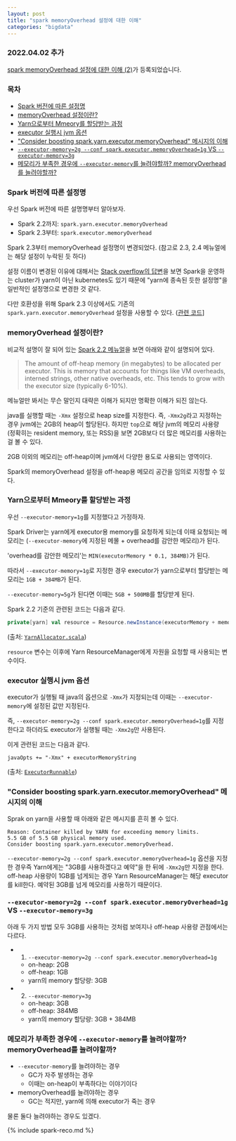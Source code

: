 ```yaml
---
layout: post
title: "spark memoryOverhead 설정에 대한 이해"
categories: "bigdata"
---
```


### 2022.04.02 추가

[spark memoryOverhead 설정에 대한 이해 (2)](/bigdata/2022/04/02/spark-memoryoverhead.html)가 등록되었습니다.

### 목차

- [Spark 버전에 따른 설정명](#spark-버전에-따른-설정명)
- [memoryOverhead 설정이란?](#memoryoverhead-설정이란)
- [Yarn으로부터 Mmeory를 할당받는 과정](#yarn으로부터-mmeory를-할당받는-과정)
- [executor 실행시 jvm 옵션](#executor-실행시-jvm-옵션)
- ["Consider boosting spark.yarn.executor.memoryOverhead" 메시지의 이해](#consider-boosting-sparkyarnexecutormemoryoverhead-메시지의-이해)
- [`--executor-memory=2g --conf spark.executor.memoryOverhead=1g` VS `--executor-memory=3g`](#--executor-memory2g---conf-sparkexecutormemoryoverhead1g-vs---executor-memory3g)
- [메모리가 부족한 경우에 `--executor-memory`를 늘려야할까? memoryOverhead를 늘려야할까?](#메모리가-부족한-경우에---executor-memory를-늘려야할까-memoryoverhead를-늘려야할까)

### Spark 버전에 따른 설정명

우선 Spark 버전에 따른 설명명부터 알아보자.

- Spark 2.2까지: `spark.yarn.executor.memoryOverhead`
- Spark 2.3부터: `spark.executor.memoryOverhead`

Spark 2.3부터 memoryOverhead 설정명이 변경되었다. (참고로 2.3, 2.4 메뉴얼에는 해당 설정이 누락된 듯 하다)

설정 이름이 변경된 이유에 대해서는 [Stack overflow의 답변](https://stackoverflow.com/q/58813117/2930152)을 보면 Spark을 운영하는 cluster가 yarn이 아닌 kubernetes도 있기 때문에 "yarn에 종속된 듯한 설정명"을 일반적인 설정명으로 변경한 것 같다.

다만 호환성을 위해 Spark 2.3 이상에서도 기존의 `spark.yarn.executor.memoryOverhead` 설정을 사용할 수 있다. ([관련 코드](https://github.com/apache/spark/blob/7766fd13c9e7cb72b97fdfee224d3958fbe882a0/core/src/main/scala/org/apache/spark/SparkConf.scala#L684-L685)]

### memoryOverhead 설정이란?

비교적 설명이 잘 되어 있는 [Spark 2.2 메뉴얼](https://spark.apache.org/docs/2.2.0/running-on-yarn.html#spark-properties)을 보면 아래와 같이 설명되어 있다.

> The amount of off-heap memory (in megabytes) to be allocated per executor. This is memory that accounts for things like VM overheads, interned strings, other native overheads, etc. This tends to grow with the executor size (typically 6-10%).

메뉴얼만 봐서는 무슨 말인지 대략은 이해가 되지만 명확한 이해가 되진 않는다.

java를 실행할 때는 `-Xmx` 설정으로 heap size를 지정한다. 즉, `-Xmx2g`라고 지정하는 경우 jvm에는 2GB의 heap이 할당된다. 하지만 `top`으로 해당 jvm의 메모리 사용량 (정확히는 resident memory, 또는 RSS)을 보면 2GB보다 더 많은 메모리를 사용하는 걸 볼 수 있다.

2GB 이외의 메모리는 off-heap이며 jvm에서 다양한 용도로 사용되는 영역이다.

Spark의 memoryOverhead 설정을 off-heap용 메모리 공간을 임의로 지정할 수 있다.

### Yarn으로부터 Mmeory를 할당받는 과정

우선 `--executor-memory=1g`를 지정했다고 가정하자.

Spark Driver는 yarn에게 executor용 memory를 요청하게 되는데 이때 요청되는 메모리는 (`--executor-memory`에 지정된 메몰 + overhead를 감안한 메모리)가 된다.

'overhead를 감안한 메모리'는 `MIN(executorMemory * 0.1, 384MB)`가 된다.

따라서 `--executor-memory=1g`로 지정한 경우 executor가 yarn으로부터 할당받는 메모리는 `1GB + 384MB`가 된다.

`--executor-memory=5g`가 된다면 이때는 `5GB + 500MB`를 할당받게 된다.

Spark 2.2 기준의 관련된 코드는 다음과 같다.

```scala
private[yarn] val resource = Resource.newInstance(executorMemory + memoryOverhead, executorCores)
```

(출처: [`YarnAllocator.scala`](https://github.com/apache/spark/blob/branch-2.2/resource-managers/yarn/src/main/scala/org/apache/spark/deploy/yarn/YarnAllocator.scala#L140))

`resource` 변수는 이후에 Yarn ResourceManager에게 자원을 요청할 때 사용되는 변수이다.

### executor 실행시 jvm 옵션

executor가 실행될 때 java의 옵션으로 `-Xmx`가 지정되는데 이때는 `--executor-memory`에 설정된 값만 지정된다.

즉, `--executor-memory=2g --conf spark.executor.memoryOverhead=1g`를 지정한다고 하더라도 executor가 실행될 때는 `-Xmx2g`만 사용된다.

이게 관련된 코드는 다음과 같다.

```
javaOpts += "-Xmx" + executorMemoryString
```

(출처: [`ExecutorRunnable`](https://github.com/apache/spark/blob/branch-2.2/resource-managers/yarn/src/main/scala/org/apache/spark/deploy/yarn/ExecutorRunnable.scala#L140))

### "Consider boosting spark.yarn.executor.memoryOverhead" 메시지의 이해

Sprak on yarn을 사용할 때 아래와 같은 메시지를 흔히 볼 수 있다.

```
Reason: Container killed by YARN for exceeding memory limits.
5.5 GB of 5.5 GB physical memory used.
Consider boosting spark.yarn.executor.memoryOverhead.
```

`--executor-memory=2g --conf spark.executor.memoryOverhead=1g` 옵션을 지정한 경우즉 Yarn에게는 "3GB를 사용하겠다고 예약"을 한 뒤에 `-Xmx2g`만 지정을 한다. off-heap 사용량이 1GB를 넘게되는 경우 Yarn ResourceManager는 해당 executor를 kill한다. 예약된 3GB를 넘게 메모리를 사용하기 때문이다.


### `--executor-memory=2g --conf spark.executor.memoryOverhead=1g` VS `--executor-memory=3g`

아래 두 가지 방법 모두 3GB를 사용하는 것처럼 보여지나 off-heap 사용량 관점에서는 다르다.

- 1) `--executor-memory=2g --conf spark.executor.memoryOverhead=1g`
    - on-heap: 2GB
    - off-heap: 1GB
    - yarn의 memory 할당량: 3GB
- 2) `--executor-memory=3g`
    - on-heap: 3GB
    - off-heap: 384MB
    - yarn의 memory 할당량: 3GB + 384MB

### 메모리가 부족한 경우에 `--executor-memory`를 늘려야할까? memoryOverhead를 늘려야할까?

- `--executor-memory`를 늘려야하는 경우
    - GC가 자주 발생하는 경우
    - 이때는 on-heap이 부족하다는 이야기이다
- memoryOverhead를 늘려야하는 경우
    - GC는 적지만, yarn에 의해 executor가 죽는 경우

물론 둘다 늘려야하는 경우도 있겠다.

{% include spark-reco.md %}
